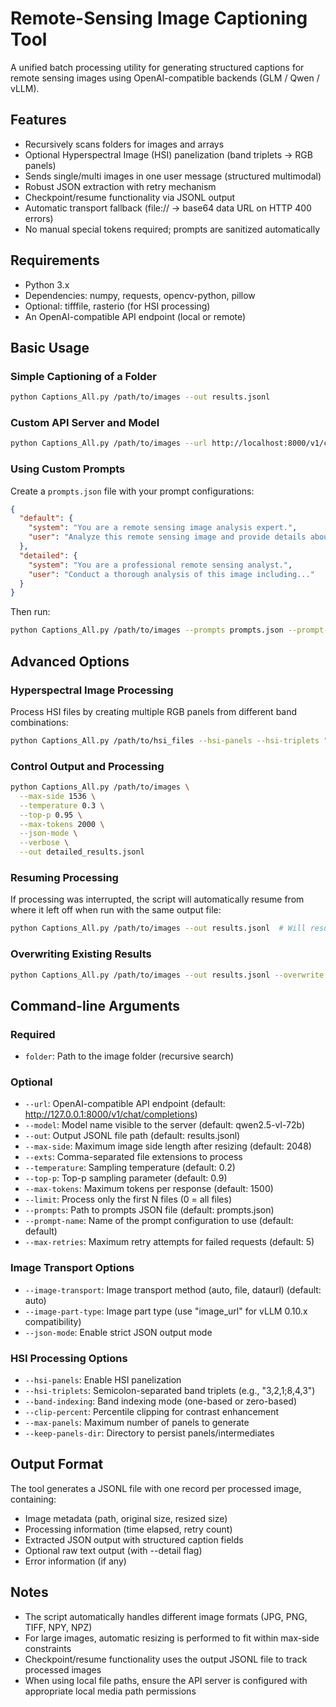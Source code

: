 # Remote-Sensing Image Captioning Tool

A unified batch processing utility for generating structured captions for remote sensing images using OpenAI-compatible backends (GLM / Qwen / vLLM).

## Features
- Recursively scans folders for images and arrays
- Optional Hyperspectral Image (HSI) panelization (band triplets → RGB panels)
- Sends single/multi images in one user message (structured multimodal)
- Robust JSON extraction with retry mechanism
- Checkpoint/resume functionality via JSONL output
- Automatic transport fallback (file:// → base64 data URL on HTTP 400 errors)
- No manual special tokens required; prompts are sanitized automatically

## Requirements
- Python 3.x
- Dependencies: numpy, requests, opencv-python, pillow
- Optional: tifffile, rasterio (for HSI processing)
- An OpenAI-compatible API endpoint (local or remote)

## Basic Usage

### Simple Captioning of a Folder
```bash
python Captions_All.py /path/to/images --out results.jsonl
```

### Custom API Server and Model
```bash
python Captions_All.py /path/to/images --url http://localhost:8000/v1/chat/completions --model qwen2.5-vl-72b --out results.jsonl
```

### Using Custom Prompts
Create a `prompts.json` file with your prompt configurations:
```json
{
  "default": {
    "system": "You are a remote sensing image analysis expert.",
    "user": "Analyze this remote sensing image and provide details about..."
  },
  "detailed": {
    "system": "You are a professional remote sensing analyst.",
    "user": "Conduct a thorough analysis of this image including..."
  }
}
```

Then run:
```bash
python Captions_All.py /path/to/images --prompts prompts.json --prompt-name detailed --out detailed_results.jsonl
```

## Advanced Options

### Hyperspectral Image Processing
Process HSI files by creating multiple RGB panels from different band combinations:
```bash
python Captions_All.py /path/to/hsi_files --hsi-panels --hsi-triplets "4,3,2;8,4,3;12,8,4" --out hsi_results.jsonl
```

### Control Output and Processing
```bash
python Captions_All.py /path/to/images \
  --max-side 1536 \
  --temperature 0.3 \
  --top-p 0.95 \
  --max-tokens 2000 \
  --json-mode \
  --verbose \
  --out detailed_results.jsonl
```

### Resuming Processing
If processing was interrupted, the script will automatically resume from where it left off when run with the same output file:
```bash
python Captions_All.py /path/to/images --out results.jsonl  # Will resume processing
```

### Overwriting Existing Results
```bash
python Captions_All.py /path/to/images --out results.jsonl --overwrite
```

## Command-line Arguments

### Required
- `folder`: Path to the image folder (recursive search)

### Optional
- `--url`: OpenAI-compatible API endpoint (default: http://127.0.0.1:8000/v1/chat/completions)
- `--model`: Model name visible to the server (default: qwen2.5-vl-72b)
- `--out`: Output JSONL file path (default: results.jsonl)
- `--max-side`: Maximum image side length after resizing (default: 2048)
- `--exts`: Comma-separated file extensions to process
- `--temperature`: Sampling temperature (default: 0.2)
- `--top-p`: Top-p sampling parameter (default: 0.9)
- `--max-tokens`: Maximum tokens per response (default: 1500)
- `--limit`: Process only the first N files (0 = all files)
- `--prompts`: Path to prompts JSON file (default: prompts.json)
- `--prompt-name`: Name of the prompt configuration to use (default: default)
- `--max-retries`: Maximum retry attempts for failed requests (default: 5)

### Image Transport Options
- `--image-transport`: Image transport method (auto, file, dataurl) (default: auto)
- `--image-part-type`: Image part type (use "image_url" for vLLM 0.10.x compatibility)
- `--json-mode`: Enable strict JSON output mode

### HSI Processing Options
- `--hsi-panels`: Enable HSI panelization
- `--hsi-triplets`: Semicolon-separated band triplets (e.g., "3,2,1;8,4,3")
- `--band-indexing`: Band indexing mode (one-based or zero-based)
- `--clip-percent`: Percentile clipping for contrast enhancement
- `--max-panels`: Maximum number of panels to generate
- `--keep-panels-dir`: Directory to persist panels/intermediates

## Output Format
The tool generates a JSONL file with one record per processed image, containing:
- Image metadata (path, original size, resized size)
- Processing information (time elapsed, retry count)
- Extracted JSON output with structured caption fields
- Optional raw text output (with --detail flag)
- Error information (if any)

## Notes
- The script automatically handles different image formats (JPG, PNG, TIFF, NPY, NPZ)
- For large images, automatic resizing is performed to fit within max-side constraints
- Checkpoint/resume functionality uses the output JSONL file to track processed images
- When using local file paths, ensure the API server is configured with appropriate local media path permissions
        
